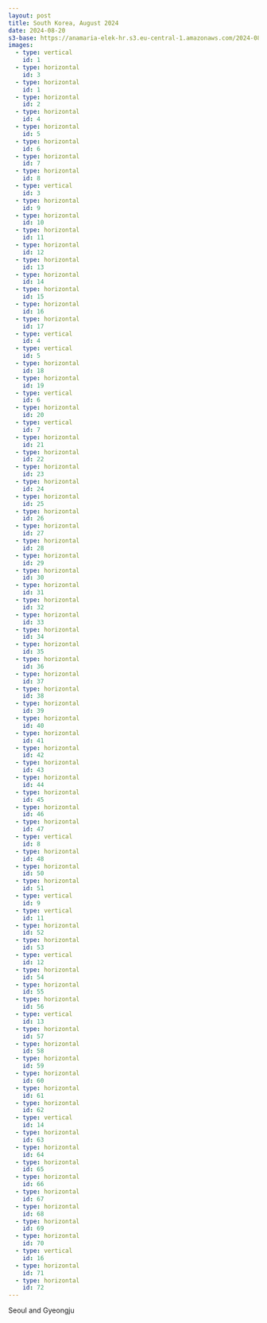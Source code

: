 ```yaml
---
layout: post
title: South Korea, August 2024
date: 2024-08-20
s3-base: https://anamaria-elek-hr.s3.eu-central-1.amazonaws.com/2024-08-20-south-korea
images:
  - type: vertical
    id: 1
  - type: horizontal
    id: 3
  - type: horizontal
    id: 1
  - type: horizontal
    id: 2
  - type: horizontal
    id: 4
  - type: horizontal
    id: 5
  - type: horizontal
    id: 6
  - type: horizontal
    id: 7
  - type: horizontal
    id: 8
  - type: vertical
    id: 3
  - type: horizontal
    id: 9
  - type: horizontal
    id: 10
  - type: horizontal
    id: 11
  - type: horizontal
    id: 12
  - type: horizontal
    id: 13
  - type: horizontal
    id: 14
  - type: horizontal
    id: 15
  - type: horizontal
    id: 16
  - type: horizontal
    id: 17
  - type: vertical
    id: 4
  - type: vertical
    id: 5
  - type: horizontal
    id: 18
  - type: horizontal
    id: 19
  - type: vertical
    id: 6
  - type: horizontal
    id: 20
  - type: vertical
    id: 7
  - type: horizontal
    id: 21
  - type: horizontal
    id: 22
  - type: horizontal
    id: 23
  - type: horizontal
    id: 24
  - type: horizontal
    id: 25
  - type: horizontal
    id: 26
  - type: horizontal
    id: 27
  - type: horizontal
    id: 28
  - type: horizontal
    id: 29
  - type: horizontal
    id: 30
  - type: horizontal
    id: 31
  - type: horizontal
    id: 32
  - type: horizontal
    id: 33
  - type: horizontal
    id: 34
  - type: horizontal
    id: 35
  - type: horizontal
    id: 36
  - type: horizontal
    id: 37
  - type: horizontal
    id: 38
  - type: horizontal
    id: 39
  - type: horizontal
    id: 40
  - type: horizontal
    id: 41
  - type: horizontal
    id: 42
  - type: horizontal
    id: 43
  - type: horizontal
    id: 44
  - type: horizontal
    id: 45
  - type: horizontal
    id: 46
  - type: horizontal
    id: 47
  - type: vertical
    id: 8
  - type: horizontal
    id: 48
  - type: horizontal
    id: 50
  - type: horizontal
    id: 51
  - type: vertical
    id: 9
  - type: vertical
    id: 11
  - type: horizontal
    id: 52
  - type: horizontal
    id: 53
  - type: vertical
    id: 12
  - type: horizontal
    id: 54
  - type: horizontal
    id: 55
  - type: horizontal
    id: 56
  - type: vertical
    id: 13
  - type: horizontal
    id: 57
  - type: horizontal
    id: 58
  - type: horizontal
    id: 59
  - type: horizontal
    id: 60
  - type: horizontal
    id: 61
  - type: horizontal
    id: 62
  - type: vertical
    id: 14
  - type: horizontal
    id: 63
  - type: horizontal
    id: 64
  - type: horizontal
    id: 65
  - type: horizontal
    id: 66
  - type: horizontal
    id: 67
  - type: horizontal
    id: 68
  - type: horizontal
    id: 69
  - type: horizontal
    id: 70
  - type: vertical
    id: 16
  - type: horizontal
    id: 71
  - type: horizontal
    id: 72
---
```

Seoul and Gyeongju